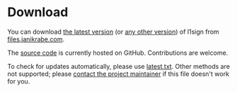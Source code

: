<!--
Copyright (c)  2019-2020  Janik Rabe

Permission is granted to copy, distribute and/or modify this document
under the terms of the GNU Free Documentation License, Version 1.3
or any later version published by the Free Software Foundation;
with no Invariant Sections, no Front-Cover Texts, and no Back-Cover Texts.
A copy of the license is included in the file 'COPYING.DOC'
-->

# Download

You can download [the latest version][files-releases-latest] (or [any other
version][files-releases]) of l1sign from [files.janikrabe.com][files].

The [source code][code] is currently hosted on GitHub.
Contributions are welcome.

To check for updates automatically, please use [latest.txt][]. Other methods
are not supported; please [contact the project maintainer][contact-maint] if
this file doesn't work for you.

[files]: https://files.janikrabe.com/
[files-releases]: https://files.janikrabe.com/pub/l1sign/releases/
[files-releases-latest]: https://files.janikrabe.com/pub/l1sign/releases/latest/
[code]: https://github.com/janikrabe/l1sign
[latest.txt]: https://files.janikrabe.com/pub/l1sign/releases/latest.txt
[contact-maint]: https://janikrabe.com/

